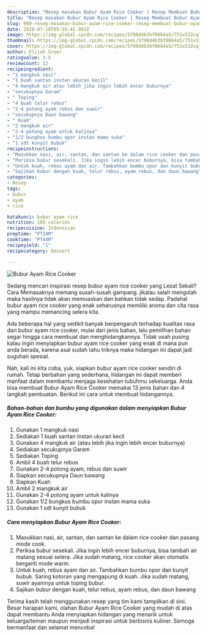 ```yaml
---
description: "Resep masakan Bubur Ayam Rice Cooker | Resep Membuat Bubur Ayam Rice Cooker Yang Mudah Dan Praktis"
title: "Resep masakan Bubur Ayam Rice Cooker | Resep Membuat Bubur Ayam Rice Cooker Yang Mudah Dan Praktis"
slug: 989-resep-masakan-bubur-ayam-rice-cooker-resep-membuat-bubur-ayam-rice-cooker-yang-mudah-dan-praktis
date: 2020-07-18T05:55:42.993Z
image: https://img-global.cpcdn.com/recipes/5f98d4b3bf0664a5/751x532cq70/bubur-ayam-rice-cooker-foto-resep-utama.jpg
thumbnail: https://img-global.cpcdn.com/recipes/5f98d4b3bf0664a5/751x532cq70/bubur-ayam-rice-cooker-foto-resep-utama.jpg
cover: https://img-global.cpcdn.com/recipes/5f98d4b3bf0664a5/751x532cq70/bubur-ayam-rice-cooker-foto-resep-utama.jpg
author: Elijah Greer
ratingvalue: 3.5
reviewcount: 12
recipeingredient:
- "1 mangkuk nasi"
- "1 buah santan instan ukuran kecil"
- "4 mangkuk air atau lebih jika ingin lebih encer buburnya"
- "secukupnya Garam"
- " Toping"
- "4 buah telur rebus"
- "2-4 potong ayam rebus dan suwir"
- "secukupnya Daun bawang"
- " Kuah"
- "2 mangkuk air"
- "2-4 potong ayam untuk kalinya"
- "1/2 bungkus bumbu opor instan mama suka"
- "1 sdt kunyit bubuk"
recipeinstructions:
- "Masukkan nasi, air, santan, dan santan ke dalam rice cooker dan pasang mode cook."
- "Periksa bubur sesekali. Jika ingin lebih encer buburnya, bisa tambah air matang sesuai selera. Jika sudah matang, rice cooker akan otomatis berganti mode warm."
- "Untuk kuah, rebus ayam dan air. Tambahkan bumbu opor dan kunyit bubuk. Saring kotoran yang mengapung di kuah. Jika sudah matang, suwir ayamnya untuk toping bubur."
- "Sajikan bubur dengan kuah, telur rebus, ayam rebus, dan daun bawang"
categories:
- Resep
tags:
- bubur
- ayam
- rice

katakunci: bubur ayam rice 
nutrition: 105 calories
recipecuisine: Indonesian
preptime: "PT24M"
cooktime: "PT44M"
recipeyield: "1"
recipecategory: Dessert

---
```



![Bubur Ayam Rice Cooker](https://img-global.cpcdn.com/recipes/5f98d4b3bf0664a5/751x532cq70/bubur-ayam-rice-cooker-foto-resep-utama.jpg)

Sedang mencari inspirasi resep bubur ayam rice cooker yang Lezat Sekali? Cara Memasaknya memang susah-susah gampang. jikalau salah mengolah maka hasilnya tidak akan memuaskan dan bahkan tidak sedap. Padahal bubur ayam rice cooker yang enak seharusnya memiliki aroma dan cita rasa yang mampu memancing selera kita.



Ada beberapa hal yang sedikit banyak berpengaruh terhadap kualitas rasa dari bubur ayam rice cooker, mulai dari jenis bahan, lalu pemilihan bahan segar hingga cara membuat dan menghidangkannya. Tidak usah pusing kalau ingin menyiapkan bubur ayam rice cooker yang enak di mana pun anda berada, karena asal sudah tahu triknya maka hidangan ini dapat jadi suguhan spesial.


Nah, kali ini kita coba, yuk, siapkan bubur ayam rice cooker sendiri di rumah. Tetap berbahan yang sederhana, hidangan ini dapat memberi manfaat dalam membantu menjaga kesehatan tubuhmu sekeluarga. Anda bisa membuat Bubur Ayam Rice Cooker memakai 13 jenis bahan dan 4 langkah pembuatan. Berikut ini cara untuk membuat hidangannya.

<!--inarticleads1-->

##### Bahan-bahan dan bumbu yang digunakan dalam menyiapkan Bubur Ayam Rice Cooker:

1. Gunakan 1 mangkuk nasi
1. Sediakan 1 buah santan instan ukuran kecil
1. Gunakan 4 mangkuk air (atau lebih jika ingin lebih encer buburnya)
1. Sediakan secukupnya Garam
1. Sediakan  Toping
1. Ambil 4 buah telur rebus
1. Gunakan 2-4 potong ayam, rebus dan suwir
1. Siapkan secukupnya Daun bawang
1. Siapkan  Kuah
1. Ambil 2 mangkuk air
1. Gunakan 2-4 potong ayam untuk kalinya
1. Gunakan 1/2 bungkus bumbu opor instan mama suka
1. Gunakan 1 sdt kunyit bubuk




<!--inarticleads2-->

##### Cara menyiapkan Bubur Ayam Rice Cooker:

1. Masukkan nasi, air, santan, dan santan ke dalam rice cooker dan pasang mode cook.
1. Periksa bubur sesekali. Jika ingin lebih encer buburnya, bisa tambah air matang sesuai selera. Jika sudah matang, rice cooker akan otomatis berganti mode warm.
1. Untuk kuah, rebus ayam dan air. Tambahkan bumbu opor dan kunyit bubuk. Saring kotoran yang mengapung di kuah. Jika sudah matang, suwir ayamnya untuk toping bubur.
1. Sajikan bubur dengan kuah, telur rebus, ayam rebus, dan daun bawang




Terima kasih telah menggunakan resep yang tim kami tampilkan di sini. Besar harapan kami, olahan Bubur Ayam Rice Cooker yang mudah di atas dapat membantu Anda menyiapkan hidangan yang menarik untuk keluarga/teman maupun menjadi inspirasi untuk berbisnis kuliner. Semoga bermanfaat dan selamat mencoba!
